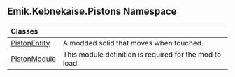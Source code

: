 ## Emik.Kebnekaise.Pistons Namespace

| Classes | |
| :--- | :--- |
| [PistonEntity](PistonEntity.md 'Emik.Kebnekaise.Pistons.PistonEntity') | A modded solid that moves when touched. |
| [PistonModule](PistonModule.md 'Emik.Kebnekaise.Pistons.PistonModule') | This module definition is required for the mod to load. |
